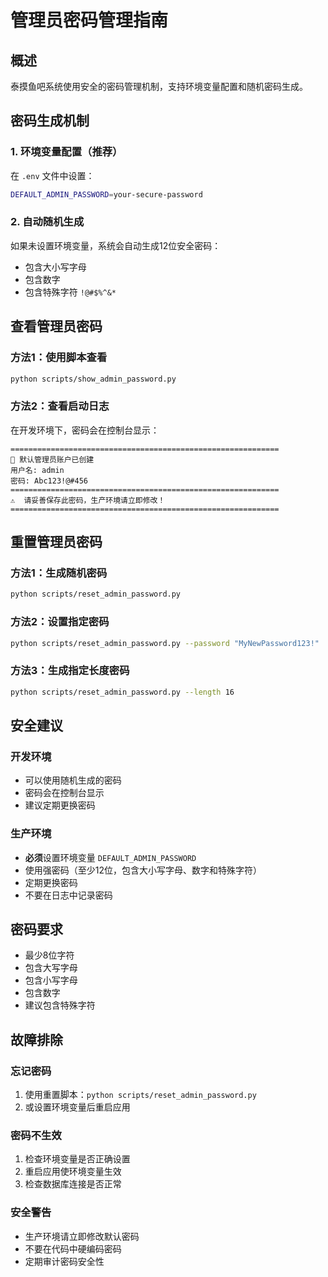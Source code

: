 # 管理员密码管理指南

## 概述

泰摸鱼吧系统使用安全的密码管理机制，支持环境变量配置和随机密码生成。

## 密码生成机制

### 1. 环境变量配置（推荐）

在 `.env` 文件中设置：
```bash
DEFAULT_ADMIN_PASSWORD=your-secure-password
```

### 2. 自动随机生成

如果未设置环境变量，系统会自动生成12位安全密码：
- 包含大小写字母
- 包含数字
- 包含特殊字符 `!@#$%^&*`

## 查看管理员密码

### 方法1：使用脚本查看
```bash
python scripts/show_admin_password.py
```

### 方法2：查看启动日志
在开发环境下，密码会在控制台显示：
```
============================================================
🔐 默认管理员账户已创建
用户名: admin
密码: Abc123!@#456
============================================================
⚠️  请妥善保存此密码，生产环境请立即修改！
============================================================
```

## 重置管理员密码

### 方法1：生成随机密码
```bash
python scripts/reset_admin_password.py
```

### 方法2：设置指定密码
```bash
python scripts/reset_admin_password.py --password "MyNewPassword123!"
```

### 方法3：生成指定长度密码
```bash
python scripts/reset_admin_password.py --length 16
```

## 安全建议

### 开发环境
- 可以使用随机生成的密码
- 密码会在控制台显示
- 建议定期更换密码

### 生产环境
- **必须**设置环境变量 `DEFAULT_ADMIN_PASSWORD`
- 使用强密码（至少12位，包含大小写字母、数字和特殊字符）
- 定期更换密码
- 不要在日志中记录密码

## 密码要求

- 最少8位字符
- 包含大写字母
- 包含小写字母  
- 包含数字
- 建议包含特殊字符

## 故障排除

### 忘记密码
1. 使用重置脚本：`python scripts/reset_admin_password.py`
2. 或设置环境变量后重启应用

### 密码不生效
1. 检查环境变量是否正确设置
2. 重启应用使环境变量生效
3. 检查数据库连接是否正常

### 安全警告
- 生产环境请立即修改默认密码
- 不要在代码中硬编码密码
- 定期审计密码安全性
